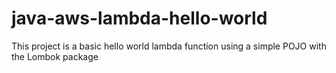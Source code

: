 # java-aws-lambda-hello-world

This project is a basic hello world lambda function using a simple POJO with the Lombok package
